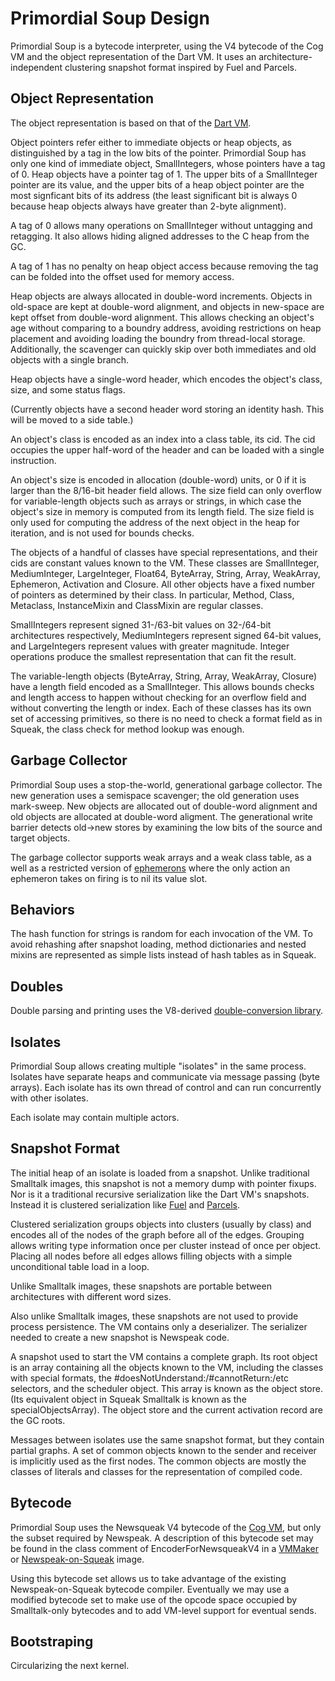 # Primordial Soup Design

Primordial Soup is a bytecode interpreter, using the V4 bytecode of the Cog VM and the object representation of the Dart VM. It uses an architecture-independent clustering snapshot format inspired by Fuel and Parcels. 

## Object Representation

The object representation is based on that of the [Dart VM](https://github.com/dart-lang/sdk/blob/master/runtime/vm/raw_object.h).

Object pointers refer either to immediate objects or heap objects, as distinguished by a tag in the low bits of the pointer. Primordial Soup has only one kind of immediate object, SmallIntegers, whose pointers have a tag of 0. Heap objects have a pointer tag of 1. The upper bits of a SmallInteger pointer are its value, and the upper bits of a heap object pointer are the most signficant bits of its address (the least significant bit is always 0 because heap objects always have greater than 2-byte alignment).

A tag of 0 allows many operations on SmallInteger without untagging and retagging. It also allows hiding aligned addresses to the C heap from the GC.

A tag of 1 has no penalty on heap object access because removing the tag can be folded into the offset used for memory access.

Heap objects are always allocated in double-word increments. Objects in old-space are kept at double-word alignment, and objects in new-space are kept offset from double-word alignment. This allows checking an object's age without comparing to a boundry address, avoiding restrictions on heap placement and avoiding loading the boundry from thread-local storage. Additionally, the scavenger can quickly skip over both immediates and old objects with a single branch.

Heap objects have a single-word header, which encodes the object's class, size, and some status flags.

(Currently objects have a second header word storing an identity hash. This will be moved to a side table.)

An object's class is encoded as an index into a class table, its cid. The cid occupies the upper half-word of the header and can be loaded with a single instruction.

An object's size is encoded in allocation (double-word) units, or 0 if it is larger than the 8/16-bit header field allows. The size field can only overflow for variable-length objects such as arrays or strings, in which case the object's size in memory is computed from its length field. The size field is only used for computing the address of the next object in the heap for iteration, and is not used for bounds checks.

The objects of a handful of classes have special representations, and their cids are constant values known to the VM. These classes are SmallInteger, MediumInteger, LargeInteger, Float64, ByteArray, String, Array, WeakArray, Ephemeron, Activation and Closure. All other objects have a fixed number of pointers as determined by their class. In particular, Method, Class, Metaclass, InstanceMixin and ClassMixin are regular classes.

SmallIntegers represent signed 31-/63-bit values on 32-/64-bit architectures respectively, MediumIntegers represent signed 64-bit values, and LargeIntegers represent values with greater magnitude. Integer operations produce the smallest representation that can fit the result.

The variable-length objects (ByteArray, String, Array, WeakArray, Closure) have a length field encoded as a SmallInteger. This allows bounds checks and length access to happen without checking for an overflow field and without converting the length or index. Each of these classes has its own set of accessing primitives, so there is no need to check a format field as in Squeak, the class check for method lookup was enough.

## Garbage Collector

Primordial Soup uses a stop-the-world, generational garbage collector. The new generation uses a semispace scavenger; the old generation uses mark-sweep. New objects are allocated out of double-word alignment and old objects are allocated at double-word aligment. The generational write barrier detects old->new stores by examining the low bits of the source and target objects.

The garbage collector supports weak arrays and a weak class table, as a well as a restricted version of [ephemerons](http://dl.acm.org/citation.cfm?id=263733) where the only action an ephemeron takes on firing is to nil its value slot.

## Behaviors

The hash function for strings is random for each invocation of the VM. To avoid rehashing after snapshot loading, method dictionaries and nested mixins are represented as simple lists instead of hash tables as in Squeak.

## Doubles

Double parsing and printing uses the V8-derived [double-conversion library](https://github.com/google/double-conversion).

## Isolates

Primordial Soup allows creating multiple "isolates" in the same process. Isolates have separate heaps and communicate via message passing (byte arrays). Each isolate has its own thread of control and can run concurrently with other isolates.

Each isolate may contain multiple actors.

## Snapshot Format

The initial heap of an isolate is loaded from a snapshot. Unlike traditional Smalltalk images, this snapshot is not a memory dump with pointer fixups. Nor is it a traditional recursive serialization like the Dart VM's snapshots. Instead it is clustered serialization like [Fuel](http://rmod.inria.fr/web/software/Fuel) and [Parcels](http://scg.unibe.ch/archive/papers/Mira05aParcels.pdf).

Clustered serialization groups objects into clusters (usually by class) and encodes all of the nodes of the graph before all of the edges. Grouping allows writing type information once per cluster instead of once per object. Placing all nodes before all edges allows filling objects with a simple unconditional table load in a loop.

Unlike Smalltalk images, these snapshots are portable between architectures with different word sizes.

Also unlike Smalltalk images, these snapshots are not used to provide process persistence. The VM contains only a deserializer. The serializer needed to create a new snapshot is Newspeak code.

A snapshot used to start the VM contains a complete graph. Its root object is an array containing all the objects known to the VM, including the classes with special formats, the #doesNotUnderstand:/#cannotReturn:/etc selectors, and the scheduler object. This array is known as the object store. (Its equivalent object in Squeak Smalltalk is known as the specialObjectsArray). The object store and the current activation record are the GC roots.

Messages between isolates use the same snapshot format, but they contain partial graphs. A set of common objects known to the sender and receiver is implicitly used as the first nodes. The common objects are mostly the classes of literals and classes for the representation of compiled code.

## Bytecode

Primordial Soup uses the Newsqueak V4 bytecode of the [Cog VM](http://www.mirandabanda.org/cogblog/about-cog/), but only the subset required by Newspeak. A description of this bytecode set may be found in the class comment of EncoderForNewsqueakV4 in a [VMMaker](http://www.mirandabanda.org/cogblog/build-image/) or [Newspeak-on-Squeak](http://www.newspeaklanguage.org/downloads) image.

Using this bytecode set allows us to take advantage of the existing Newspeak-on-Squeak bytecode compiler. Eventually we may use a modified bytecode set to make use of the opcode space occupied by Smalltalk-only bytecodes and to add VM-level support for eventual sends.

## Bootstraping

Circularizing the next kernel.
